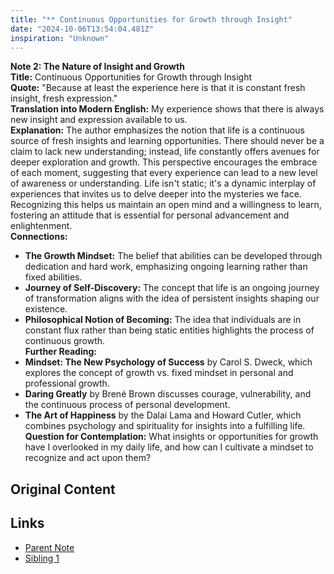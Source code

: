```yaml
---
title: "** Continuous Opportunities for Growth through Insight"
date: "2024-10-06T13:54:04.481Z"
inspiration: "Unknown"
---
```


**Note 2: The Nature of Insight and Growth**  
**Title:** Continuous Opportunities for Growth through Insight  
**Quote:** "Because at least the experience here is that it is constant fresh insight, fresh expression."  
**Translation into Modern English:** My experience shows that there is always new insight and expression available to us.  
**Explanation:** The author emphasizes the notion that life is a continuous source of fresh insights and learning opportunities. There should never be a claim to lack new understanding; instead, life constantly offers avenues for deeper exploration and growth. This perspective encourages the embrace of each moment, suggesting that every experience can lead to a new level of awareness or understanding. Life isn't static; it's a dynamic interplay of experiences that invites us to delve deeper into the mysteries we face. Recognizing this helps us maintain an open mind and a willingness to learn, fostering an attitude that is essential for personal advancement and enlightenment.  
**Connections:**  
- **The Growth Mindset:** The belief that abilities can be developed through dedication and hard work, emphasizing ongoing learning rather than fixed abilities.  
- **Journey of Self-Discovery:** The concept that life is an ongoing journey of transformation aligns with the idea of persistent insights shaping our existence.  
- **Philosophical Notion of Becoming:** The idea that individuals are in constant flux rather than being static entities highlights the process of continuous growth.  
**Further Reading:**  
- **Mindset: The New Psychology of Success** by Carol S. Dweck, which explores the concept of growth vs. fixed mindset in personal and professional growth.  
- **Daring Greatly** by Brené Brown discusses courage, vulnerability, and the continuous process of personal development.  
- **The Art of Happiness** by the Dalai Lama and Howard Cutler, which combines psychology and spirituality for insights into a fulfilling life.  
**Question for Contemplation:** What insights or opportunities for growth have I overlooked in my daily life, and how can I cultivate a mindset to recognize and act upon them?

## Original Content



## Links

- [Parent Note](/parent-note.md)
- [Sibling 1](/zettel1.md)
